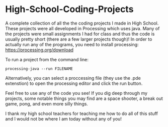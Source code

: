 # High-School-Coding-Projects
A complete collection of all the the coding projects I made in High School. These projects were all developed in Processing which uses java. Many of the projects were small assignments I had for class and thus the code is usually pretty short (there are a few larger projects though)! In order to actually run any of the programs, you need to install processing: https://processing.org/download

To run a project from the command line:
```
processing-java --run FILENAME
```
Alternatively, you can select a proccessing file (they use the .pde extenstion) to open the processing editor and click the run button. 

Feel free to use any of the code you see! If you dig deep through my projects, some notable things you may find are a space shooter, a break out game, pong, and even more silly things.

I thank my high school teachers for teaching me how to do all of this stuff and I would not be where I am today without any of you!

